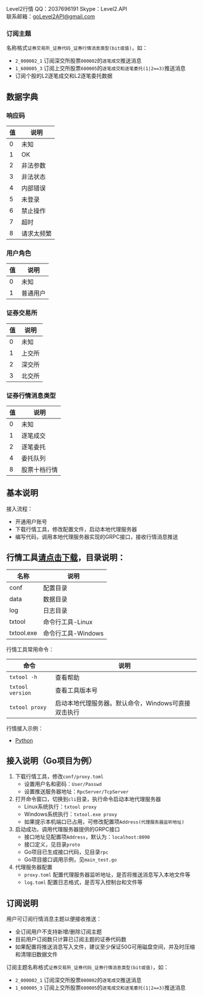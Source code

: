 Level2行情  QQ：2037696191  Skype：Level2.API  
联系邮箱：goLevel2API@gmail.com

### 订阅主题
名称格式`证券交易所_证券代码_证券行情消息类型(bit或值)`，如：

- `2_000002_1` 订阅深交所股票`000002`的`逐笔成交`推送消息
- `1_600005_3` 订阅上交所股票`600005`的`逐笔成交和逐笔委托(1|2==3)`推送消息
- 订阅个股的L2逐笔成交和L2逐笔委托数据

## 数据字典

### 响应码

| 值   | 说明       |
| ---- | ---------- |
| 0    | 未知       |
| 1    | OK         |
| 2    | 非法参数   |
| 3    | 非法状态   |
| 4    | 内部错误   |
| 5    | 未登录     |
| 6    | 禁止操作   |
| 7    | 超时       |
| 8    | 请求太频繁 |

### 用户角色

| 值   | 说明         |
| ---- | ------------ |
| 0    | 未知         |
| 1    | 普通用户     |

### 证券交易所

| 值   | 说明   |
| ---- | ------ |
| 0    | 未知   |
| 1    | 上交所 |
| 2    | 深交所 |
| 3    | 北交所 |

### 证券行情消息类型

| 值   | 说明         |
| ---- | ------------ |
| 0    | 未知         |
| 1    | 逐笔成交     |
| 2    | 逐笔委托     |
| 4    | 委托队列     |
| 8    | 股票十档行情 |

## 基本说明

接入流程：
- 开通用户账号
- 下载行情工具，修改配置文件，启动本地代理服务器
- 编写代码，调用本地代理服务器实现的GRPC接口，接收行情消息推送


## 行情工具[请点击下载](https://github.com/Level2API/l2-push-python/tree/master/cli)，目录说明：

| 名称       | 说明               |
| ---------- | ------------------ |
| conf       | 配置目录           |
| data       | 数据目录           |
| log        | 日志目录           |
| txtool     | 命令行工具-Linux   |
| txtool.exe | 命令行工具-Windows |



行情工具常用命令：

| 命令             | 说明                                                |
| ---------------- | --------------------------------------------------- |
| `txtool -h`      | 查看帮助                                            |
| `txtool version` | 查看工具版本号                                      |
| `txtool proxy`   | 启动本地代理服务器。默认命令，Windows可直接双击执行 |




行情接入示例：

- [Python](https://github.com/Level2API/l2-push-python)



## 接入说明（Go项目为例）

1. 下载行情工具，修改`conf/proxy.toml`
   - 设置用户名和密码：`User/Passwd`
   - 设置推送服务器地址：`RpcServer/TcpServer`
2. 打开命令窗口，切换到`cli`目录，执行命令启动本地代理服务器
   - Linux系统执行：`txtool proxy`
   - Windows系统执行：`txtool.exe proxy`
   - 如果提示本机端口已占用，可修改配置项`Address(代理服务器监听地址)`
3. 启动成功，调用代理服务器提供的GRPC接口
   - 接口地址见配置项`Address`，默认为：`localhost:8090`
   - 接口定义，见目录`proto`
   - Go项目已生成接口代码，见目录`rpc`
   - Go项目接口调用示例，见`main_test.go`
4. 代理服务器配置
   - `proxy.toml` 配置代理服务器监听地址，是否将推送消息写入本地文件等
   - `log.toml` 配置日志格式，是否写入控制台和文件等


## 订阅说明
用户可订阅行情消息主题以便接收推送：
- 全订阅用户不支持新增/删除订阅主题
- 目前用户订阅数只计算已订阅主题的证券代码数
- 如果配置将推送消息写入文件，建议至少保证50G可用磁盘空间，并及时压缩和清理旧数据文件



订阅主题名称格式`证券交易所_证券代码_证券行情消息类型(bit或值)`，如：

- `2_000002_1` 订阅深交所股票`000002`的`逐笔成交`推送消息
- `1_600005_3` 订阅上交所股票`600005`的`逐笔成交和逐笔委托(1|2==3)`推送消息
